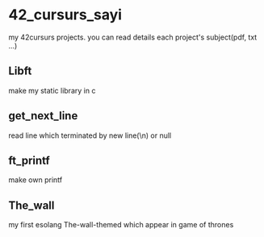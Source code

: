 # 42_cursurs_sayi

my 42cursurs projects.
you can read details each project's subject(pdf, txt ...)

## Libft
make my static library in c

## get_next_line
read line which terminated by new line(\n) or null

## ft_printf
make own printf

## The_wall
my first esolang The-wall-themed which appear in game of thrones
